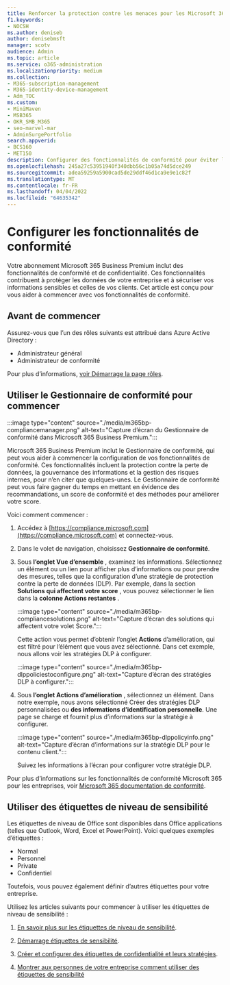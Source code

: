 ```yaml
---
title: Renforcer la protection contre les menaces pour les Microsoft 365 Business Premium
f1.keywords:
- NOCSH
ms.author: deniseb
author: denisebmsft
manager: scotv
audience: Admin
ms.topic: article
ms.service: o365-administration
ms.localizationpriority: medium
ms.collection:
- M365-subscription-management
- M365-identity-device-management
- Adm_TOC
ms.custom:
- MiniMaven
- MSB365
- OKR_SMB_M365
- seo-marvel-mar
- AdminSurgePortfolio
search.appverid:
- BCS160
- MET150
description: Configurer des fonctionnalités de conformité pour éviter la perte de données et sécuriser les informations sensibles de vos clients et de vos clients.
ms.openlocfilehash: 245a27c53951940f340dbb56c1b05a74d5dce249
ms.sourcegitcommit: adea59259a5900cad5de29ddf46d1ca9e9e1c82f
ms.translationtype: MT
ms.contentlocale: fr-FR
ms.lasthandoff: 04/04/2022
ms.locfileid: "64635342"
---
```

# <a name="set-up-compliance-features"></a>Configurer les fonctionnalités de conformité

Votre abonnement Microsoft 365 Business Premium inclut des fonctionnalités de conformité et de confidentialité. Ces fonctionnalités contribuent à protéger les données de votre entreprise et à sécuriser vos informations sensibles et celles de vos clients. Cet article est conçu pour vous aider à commencer avec vos fonctionnalités de conformité.

## <a name="before-you-begin"></a>Avant de commencer

Assurez-vous que l’un des rôles suivants est attribué dans Azure Active Directory :

- Administrateur général
- Administrateur de conformité

Pour plus d’informations, [voir Démarrage la page rôles](../admin/add-users/admin-roles-page.md).

## <a name="use-compliance-manager-to-get-started"></a>Utiliser le Gestionnaire de conformité pour commencer

:::image type="content" source="./media/m365bp-compliancemanager.png" alt-text="Capture d’écran du Gestionnaire de conformité dans Microsoft 365 Business Premium.":::

Microsoft 365 Business Premium inclut le Gestionnaire de conformité, qui peut vous aider à commencer la configuration de vos fonctionnalités de conformité. Ces fonctionnalités incluent la protection contre la perte de données, la gouvernance des informations et la gestion des risques internes, pour n’en citer que quelques-unes. Le Gestionnaire de conformité peut vous faire gagner du temps en mettant en évidence des recommandations, un score de conformité et des méthodes pour améliorer votre score.

Voici comment commencer :

1. Accédez à [https://compliance.microsoft.com](https://compliance.microsoft.com) et connectez-vous.

2. Dans le volet de navigation, choisissez **Gestionnaire de conformité**.

3. Sous **l’onglet Vue d’ensemble** , examinez les informations. Sélectionnez un élément ou un lien pour afficher plus d’informations ou pour prendre des mesures, telles que la configuration d’une stratégie de protection contre la perte de données (DLP). Par exemple, dans la section **Solutions qui affectent votre score** , vous pouvez sélectionner le lien dans la **colonne Actions restantes** .

   :::image type="content" source="./media/m365bp-compliancesolutions.png" alt-text="Capture d’écran des solutions qui affectent votre volet Score.":::

   Cette action vous permet d’obtenir l’onglet **Actions** d’amélioration, qui est filtré pour l’élément que vous avez sélectionné. Dans cet exemple, nous allons voir les stratégies DLP à configurer.

   :::image type="content" source="./media/m365bp-dlppoliciestoconfigure.png" alt-text="Capture d’écran des stratégies DLP à configurer.":::

4. Sous **l’onglet Actions d’amélioration** , sélectionnez un élément. Dans notre exemple, nous avons sélectionné Créer des stratégies DLP personnalisées ou **des informations d’identification personnelle**. Une page se charge et fournit plus d’informations sur la stratégie à configurer.

   :::image type="content" source="./media/m365bp-dlppolicyinfo.png" alt-text="Capture d’écran d’informations sur la stratégie DLP pour le contenu client.":::

   Suivez les informations à l’écran pour configurer votre stratégie DLP.

Pour plus d’informations sur les fonctionnalités de conformité Microsoft 365 pour les entreprises, voir [Microsoft 365 documentation de conformité](../compliance/index.yml).

## <a name="use-sensitivity-labels"></a>Utiliser des étiquettes de niveau de sensibilité

Les étiquettes de niveau de Office sont disponibles dans Office applications (telles que Outlook, Word, Excel et PowerPoint). Voici quelques exemples d’étiquettes :

- Normal
- Personnel
- Private
- Confidentiel

Toutefois, vous pouvez également définir d’autres étiquettes pour votre entreprise.

Utilisez les articles suivants pour commencer à utiliser les étiquettes de niveau de sensibilité :

1. [En savoir plus sur les étiquettes de niveau de sensibilité](../compliance/sensitivity-labels.md).

2. [Démarrage étiquettes de sensibilité](../compliance/get-started-with-sensitivity-labels.md).

3. [Créer et configurer des étiquettes de confidentialité et leurs stratégies](../compliance/create-sensitivity-labels.md).

4. [Montrer aux personnes de votre entreprise comment utiliser des étiquettes de sensibilité](https://support.microsoft.com/office/apply-sensitivity-labels-to-your-files-and-email-in-office-2f96e7cd-d5a4-403b-8bd7-4cc636bae0f9)